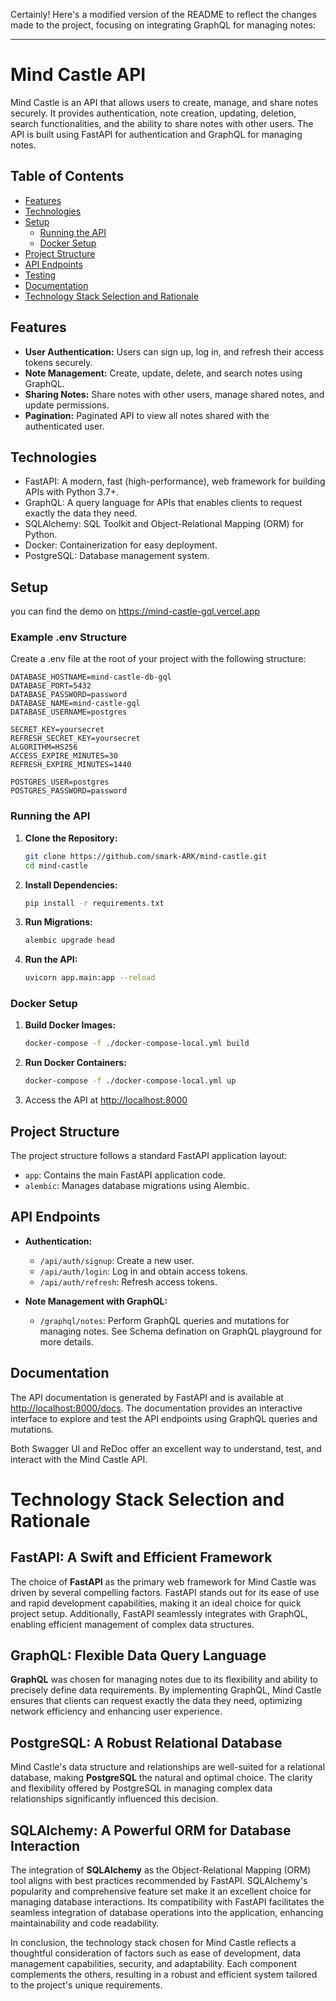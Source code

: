 Certainly! Here's a modified version of the README to reflect the changes made to the project, focusing on integrating GraphQL for managing notes:

---

# Mind Castle API

Mind Castle is an API that allows users to create, manage, and share notes securely. It provides authentication, note creation, updating, deletion, search functionalities, and the ability to share notes with other users. The API is built using FastAPI for authentication and GraphQL for managing notes.

## Table of Contents
- [Features](#features)
- [Technologies](#technologies)
- [Setup](#setup)
  - [Running the API](#running-the-api)
  - [Docker Setup](#docker-setup)
- [Project Structure](#project-structure)
- [API Endpoints](#api-endpoints)
- [Testing](#testing)
- [Documentation](#documentation)
- [Technology Stack Selection and Rationale](#technology-stack-selection-and-rationale)

## Features
- **User Authentication:** Users can sign up, log in, and refresh their access tokens securely.
- **Note Management:** Create, update, delete, and search notes using GraphQL.
- **Sharing Notes:** Share notes with other users, manage shared notes, and update permissions.
- **Pagination:** Paginated API to view all notes shared with the authenticated user.

## Technologies
- FastAPI: A modern, fast (high-performance), web framework for building APIs with Python 3.7+.
- GraphQL: A query language for APIs that enables clients to request exactly the data they need.
- SQLAlchemy: SQL Toolkit and Object-Relational Mapping (ORM) for Python.
- Docker: Containerization for easy deployment.
- PostgreSQL: Database management system.

## Setup
you can find the demo on https://mind-castle-gql.vercel.app
### Example .env Structure

Create a .env file at the root of your project with the following structure:

```dotenv
DATABASE_HOSTNAME=mind-castle-db-gql
DATABASE_PORT=5432
DATABASE_PASSWORD=password
DATABASE_NAME=mind-castle-gql
DATABASE_USERNAME=postgres

SECRET_KEY=yoursecret
REFRESH_SECRET_KEY=yoursecret
ALGORITHM=HS256
ACCESS_EXPIRE_MINUTES=30
REFRESH_EXPIRE_MINUTES=1440

POSTGRES_USER=postgres
POSTGRES_PASSWORD=password
```

### Running the API

1. **Clone the Repository:**
    ```bash
    git clone https://github.com/smark-ARK/mind-castle.git
    cd mind-castle
    ```

2. **Install Dependencies:**
    ```bash
    pip install -r requirements.txt
    ```

3. **Run Migrations:**
    ```bash
    alembic upgrade head
    ```

4. **Run the API:**
    ```bash
    uvicorn app.main:app --reload
    ```

### Docker Setup

1. **Build Docker Images:**
    ```bash
    docker-compose -f ./docker-compose-local.yml build
    ```

2. **Run Docker Containers:**
    ```bash
    docker-compose -f ./docker-compose-local.yml up
    ```

3. Access the API at [http://localhost:8000](http://localhost:8000)


## Project Structure

The project structure follows a standard FastAPI application layout:

- `app`: Contains the main FastAPI application code.
- `alembic`: Manages database migrations using Alembic.

## API Endpoints

- **Authentication:**
  - `/api/auth/signup`: Create a new user.
  - `/api/auth/login`: Log in and obtain access tokens.
  - `/api/auth/refresh`: Refresh access tokens.

- **Note Management with GraphQL:**
  - `/graphql/notes`: Perform GraphQL queries and mutations for managing notes. See Schema defination on GraphQL playground for more details.
  

## Documentation

The API documentation is generated by FastAPI and is available at [http://localhost:8000/docs](http://localhost:8000/docs). The documentation provides an interactive interface to explore and test the API endpoints using GraphQL queries and mutations.

Both Swagger UI and ReDoc offer an excellent way to understand, test, and interact with the Mind Castle API.

# Technology Stack Selection and Rationale

## FastAPI: A Swift and Efficient Framework

The choice of **FastAPI** as the primary web framework for Mind Castle was driven by several compelling factors. FastAPI stands out for its ease of use and rapid development capabilities, making it an ideal choice for quick project setup. Additionally, FastAPI seamlessly integrates with GraphQL, enabling efficient management of complex data structures.

## GraphQL: Flexible Data Query Language

**GraphQL** was chosen for managing notes due to its flexibility and ability to precisely define data requirements. By implementing GraphQL, Mind Castle ensures that clients can request exactly the data they need, optimizing network efficiency and enhancing user experience.

## PostgreSQL: A Robust Relational Database

Mind Castle's data structure and relationships are well-suited for a relational database, making **PostgreSQL** the natural and optimal choice. The clarity and flexibility offered by PostgreSQL in managing complex data relationships significantly influenced this decision.

## SQLAlchemy: A Powerful ORM for Database Interaction

The integration of **SQLAlchemy** as the Object-Relational Mapping (ORM) tool aligns with best practices recommended by FastAPI. SQLAlchemy's popularity and comprehensive feature set make it an excellent choice for managing database interactions. Its compatibility with FastAPI facilitates the seamless integration of database operations into the application, enhancing maintainability and code readability.

In conclusion, the technology stack chosen for Mind Castle reflects a thoughtful consideration of factors such as ease of development, data management capabilities, security, and adaptability. Each component complements the others, resulting in a robust and efficient system tailored to the project's unique requirements.
